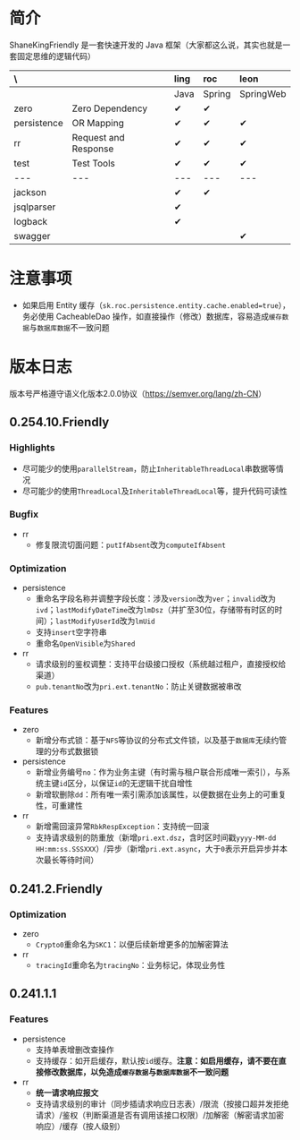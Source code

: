 # 简介

ShaneKingFriendly 是一套快速开发的 Java 框架（大家都这么说，其实也就是一套固定思维的逻辑代码）

| \ |  | ling | roc | leon |
| :--- | :--- | :--- | :--- | :--- |
|  |  | Java | Spring | SpringWeb |
| zero | Zero Dependency | ✔ | ✔ |  |
| persistence | OR Mapping | ✔ | ✔ | ✔ |
| rr | Request and Response | ✔ | ✔ | ✔ |
| test | Test Tools | ✔ | ✔ | ✔ |
| --- | --- | --- | --- | --- |
| jackson |  | ✔ | ✔ |  |
| jsqlparser |  | ✔ |   |  |
| logback |  | ✔ |   |  |
| swagger |  |  |  | ✔ |

# 注意事项

- 如果启用 Entity 缓存（`sk.roc.persistence.entity.cache.enabled=true`），务必使用 CacheableDao 操作，如直接操作（修改）数据库，容易造成`缓存数据`与`数据库数据`不一致问题

# 版本日志

版本号严格遵守语义化版本2.0.0协议（<https://semver.org/lang/zh-CN>）

## 0.254.10.Friendly

### Highlights

- 尽可能少的使用`parallelStream`，防止`InheritableThreadLocal`串数据等情况
- 尽可能少的使用`ThreadLocal`及`InheritableThreadLocal`等，提升代码可读性

### Bugfix

- rr
  - 修复限流切面问题：`putIfAbsent`改为`computeIfAbsent`

### Optimization

- persistence
  - 重命名字段名称并调整字段长度：涉及`version`改为`ver`；`invalid`改为`ivd`；`lastModifyDateTime`改为`lmDsz`（并扩至30位，存储带有时区的时间）；`lastModifyUserId`改为`lmUid`
  - 支持`insert`空字符串
  - 重命名`OpenVisible`为`Shared`
- rr
  - 请求级别的鉴权调整：支持平台级接口授权（系统越过租户，直接授权给渠道）
  - `pub.tenantNo`改为`pri.ext.tenantNo`：防止关键数据被串改

### Features

- zero
  - 新增分布式锁：基于`NFS`等协议的分布式文件锁，以及基于`数据库`无续约管理的分布式数据锁
- persistence
  - 新增业务编号`no`：作为业务主键（有时需与租户联合形成唯一索引），与系统主键`id`区分，以保证`id`的无逻辑干扰自增性
  - 新增软删除`dd`：所有唯一索引需添加该属性，以便数据在业务上的可重复性，可重建性
- rr
  - 新增需回滚异常`RbkRespException`：支持统一回滚
  - 支持请求级别的防重放（新增`pri.ext.dsz`，含时区时间戳`yyyy-MM-dd HH:mm:ss.SSSXXX`）/异步（新增`pri.ext.async`，大于`0`表示开启异步并本次最长等待时间）

## 0.241.2.Friendly

### Optimization

- zero
  - `Crypto0`重命名为`SKC1`：以便后续新增更多的加解密算法
- rr
  - `tracingId`重命名为`tracingNo`：业务标记，体现业务性

## 0.241.1.1

### Features

- persistence
  - 支持单表增删改查操作
  - 支持缓存：如开启缓存，默认按`id`缓存。**注意：如启用缓存，请不要在直接修改数据库，以免造成`缓存数据`与`数据库数据`不一致问题**
- rr
  - **统一请求响应报文**
  - 支持请求级别的审计（同步插请求响应日志表）/限流（按接口超并发拒绝请求）/鉴权（判断渠道是否有调用该接口权限）/加解密（解密请求加密响应）/缓存（按人级别）
